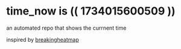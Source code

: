 # time_now is (( 1734015600509 ))

an automated repo that shows the currnent time

inspired by [breakingheatmap](https://github.com/breakingheatmap/breakingheatmap)